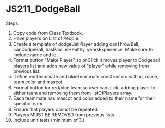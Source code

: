 # JS211_DodgeBall

Steps: 
1. Copy code from Class Textbook.
2. Have players on List of People. 
3. Create a template of dodgeBallPlayer adding canThrowBall, canDodgeBall, hasPaid, isHealthy, yearsExperience. Make sure to include name and id.
4. Format button "Make Player" so onClick it moves player to Dodgeball players list and adds new value of "player" while removing from previous list. 
5. Define redTeammate and blueTeammate constructors with id, name, team color and mascot. 
3. Format button for red/blue team so user can click, adding player to either team and removing them from      listOfPlayers array. 
4. Each teammate has mascot and color added to their name for their specific team. 
5. Ensure that players cannot be repeated.
6. Players MUST BE REMOVED from previous lists.
7. Include unit tests (minimum of 3.)